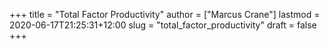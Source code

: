 +++
title = "Total Factor Productivity"
author = ["Marcus Crane"]
lastmod = 2020-06-17T21:25:31+12:00
slug = "total_factor_productivity"
draft = false
+++

